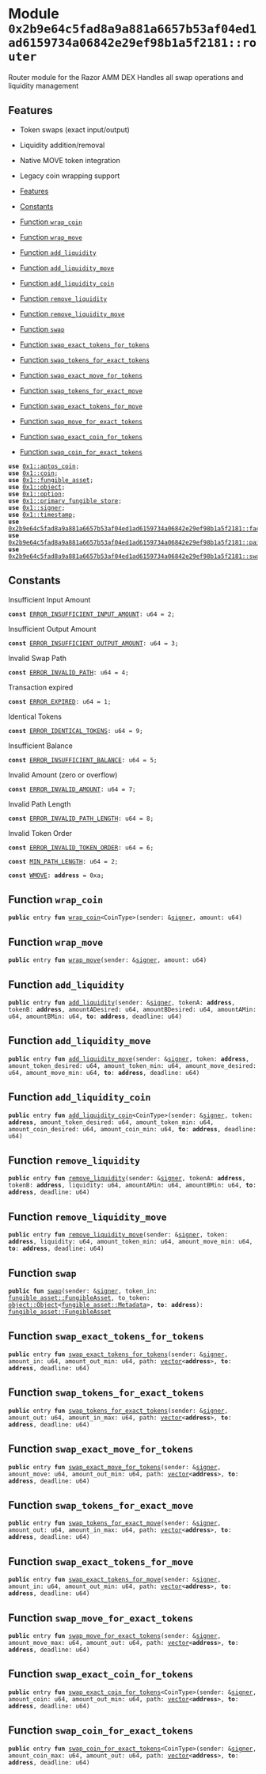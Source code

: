 
<a id="0x2b9e64c5fad8a9a881a6657b53af04ed1ad6159734a06842e29ef98b1a5f2181_router"></a>

# Module `0x2b9e64c5fad8a9a881a6657b53af04ed1ad6159734a06842e29ef98b1a5f2181::router`

Router module for the Razor AMM DEX
Handles all swap operations and liquidity management


<a id="@Features_0"></a>

## Features

- Token swaps (exact input/output)
- Liquidity addition/removal
- Native MOVE token integration
- Legacy coin wrapping support



-  [Features](#@Features_0)
-  [Constants](#@Constants_1)
-  [Function `wrap_coin`](#0x2b9e64c5fad8a9a881a6657b53af04ed1ad6159734a06842e29ef98b1a5f2181_router_wrap_coin)
-  [Function `wrap_move`](#0x2b9e64c5fad8a9a881a6657b53af04ed1ad6159734a06842e29ef98b1a5f2181_router_wrap_move)
-  [Function `add_liquidity`](#0x2b9e64c5fad8a9a881a6657b53af04ed1ad6159734a06842e29ef98b1a5f2181_router_add_liquidity)
-  [Function `add_liquidity_move`](#0x2b9e64c5fad8a9a881a6657b53af04ed1ad6159734a06842e29ef98b1a5f2181_router_add_liquidity_move)
-  [Function `add_liquidity_coin`](#0x2b9e64c5fad8a9a881a6657b53af04ed1ad6159734a06842e29ef98b1a5f2181_router_add_liquidity_coin)
-  [Function `remove_liquidity`](#0x2b9e64c5fad8a9a881a6657b53af04ed1ad6159734a06842e29ef98b1a5f2181_router_remove_liquidity)
-  [Function `remove_liquidity_move`](#0x2b9e64c5fad8a9a881a6657b53af04ed1ad6159734a06842e29ef98b1a5f2181_router_remove_liquidity_move)
-  [Function `swap`](#0x2b9e64c5fad8a9a881a6657b53af04ed1ad6159734a06842e29ef98b1a5f2181_router_swap)
-  [Function `swap_exact_tokens_for_tokens`](#0x2b9e64c5fad8a9a881a6657b53af04ed1ad6159734a06842e29ef98b1a5f2181_router_swap_exact_tokens_for_tokens)
-  [Function `swap_tokens_for_exact_tokens`](#0x2b9e64c5fad8a9a881a6657b53af04ed1ad6159734a06842e29ef98b1a5f2181_router_swap_tokens_for_exact_tokens)
-  [Function `swap_exact_move_for_tokens`](#0x2b9e64c5fad8a9a881a6657b53af04ed1ad6159734a06842e29ef98b1a5f2181_router_swap_exact_move_for_tokens)
-  [Function `swap_tokens_for_exact_move`](#0x2b9e64c5fad8a9a881a6657b53af04ed1ad6159734a06842e29ef98b1a5f2181_router_swap_tokens_for_exact_move)
-  [Function `swap_exact_tokens_for_move`](#0x2b9e64c5fad8a9a881a6657b53af04ed1ad6159734a06842e29ef98b1a5f2181_router_swap_exact_tokens_for_move)
-  [Function `swap_move_for_exact_tokens`](#0x2b9e64c5fad8a9a881a6657b53af04ed1ad6159734a06842e29ef98b1a5f2181_router_swap_move_for_exact_tokens)
-  [Function `swap_exact_coin_for_tokens`](#0x2b9e64c5fad8a9a881a6657b53af04ed1ad6159734a06842e29ef98b1a5f2181_router_swap_exact_coin_for_tokens)
-  [Function `swap_coin_for_exact_tokens`](#0x2b9e64c5fad8a9a881a6657b53af04ed1ad6159734a06842e29ef98b1a5f2181_router_swap_coin_for_exact_tokens)


<pre><code><b>use</b> <a href="">0x1::aptos_coin</a>;
<b>use</b> <a href="">0x1::coin</a>;
<b>use</b> <a href="">0x1::fungible_asset</a>;
<b>use</b> <a href="">0x1::object</a>;
<b>use</b> <a href="">0x1::option</a>;
<b>use</b> <a href="">0x1::primary_fungible_store</a>;
<b>use</b> <a href="">0x1::signer</a>;
<b>use</b> <a href="">0x1::timestamp</a>;
<b>use</b> <a href="factory.md#0x2b9e64c5fad8a9a881a6657b53af04ed1ad6159734a06842e29ef98b1a5f2181_factory">0x2b9e64c5fad8a9a881a6657b53af04ed1ad6159734a06842e29ef98b1a5f2181::factory</a>;
<b>use</b> <a href="pair.md#0x2b9e64c5fad8a9a881a6657b53af04ed1ad6159734a06842e29ef98b1a5f2181_pair">0x2b9e64c5fad8a9a881a6657b53af04ed1ad6159734a06842e29ef98b1a5f2181::pair</a>;
<b>use</b> <a href="swap_library.md#0x2b9e64c5fad8a9a881a6657b53af04ed1ad6159734a06842e29ef98b1a5f2181_swap_library">0x2b9e64c5fad8a9a881a6657b53af04ed1ad6159734a06842e29ef98b1a5f2181::swap_library</a>;
</code></pre>



<a id="@Constants_1"></a>

## Constants


<a id="0x2b9e64c5fad8a9a881a6657b53af04ed1ad6159734a06842e29ef98b1a5f2181_router_ERROR_INSUFFICIENT_INPUT_AMOUNT"></a>

Insufficient Input Amount


<pre><code><b>const</b> <a href="router.md#0x2b9e64c5fad8a9a881a6657b53af04ed1ad6159734a06842e29ef98b1a5f2181_router_ERROR_INSUFFICIENT_INPUT_AMOUNT">ERROR_INSUFFICIENT_INPUT_AMOUNT</a>: u64 = 2;
</code></pre>



<a id="0x2b9e64c5fad8a9a881a6657b53af04ed1ad6159734a06842e29ef98b1a5f2181_router_ERROR_INSUFFICIENT_OUTPUT_AMOUNT"></a>

Insufficient Output Amount


<pre><code><b>const</b> <a href="router.md#0x2b9e64c5fad8a9a881a6657b53af04ed1ad6159734a06842e29ef98b1a5f2181_router_ERROR_INSUFFICIENT_OUTPUT_AMOUNT">ERROR_INSUFFICIENT_OUTPUT_AMOUNT</a>: u64 = 3;
</code></pre>



<a id="0x2b9e64c5fad8a9a881a6657b53af04ed1ad6159734a06842e29ef98b1a5f2181_router_ERROR_INVALID_PATH"></a>

Invalid Swap Path


<pre><code><b>const</b> <a href="router.md#0x2b9e64c5fad8a9a881a6657b53af04ed1ad6159734a06842e29ef98b1a5f2181_router_ERROR_INVALID_PATH">ERROR_INVALID_PATH</a>: u64 = 4;
</code></pre>



<a id="0x2b9e64c5fad8a9a881a6657b53af04ed1ad6159734a06842e29ef98b1a5f2181_router_ERROR_EXPIRED"></a>

Transaction expired


<pre><code><b>const</b> <a href="router.md#0x2b9e64c5fad8a9a881a6657b53af04ed1ad6159734a06842e29ef98b1a5f2181_router_ERROR_EXPIRED">ERROR_EXPIRED</a>: u64 = 1;
</code></pre>



<a id="0x2b9e64c5fad8a9a881a6657b53af04ed1ad6159734a06842e29ef98b1a5f2181_router_ERROR_IDENTICAL_TOKENS"></a>

Identical Tokens


<pre><code><b>const</b> <a href="router.md#0x2b9e64c5fad8a9a881a6657b53af04ed1ad6159734a06842e29ef98b1a5f2181_router_ERROR_IDENTICAL_TOKENS">ERROR_IDENTICAL_TOKENS</a>: u64 = 9;
</code></pre>



<a id="0x2b9e64c5fad8a9a881a6657b53af04ed1ad6159734a06842e29ef98b1a5f2181_router_ERROR_INSUFFICIENT_BALANCE"></a>

Insufficient Balance


<pre><code><b>const</b> <a href="router.md#0x2b9e64c5fad8a9a881a6657b53af04ed1ad6159734a06842e29ef98b1a5f2181_router_ERROR_INSUFFICIENT_BALANCE">ERROR_INSUFFICIENT_BALANCE</a>: u64 = 5;
</code></pre>



<a id="0x2b9e64c5fad8a9a881a6657b53af04ed1ad6159734a06842e29ef98b1a5f2181_router_ERROR_INVALID_AMOUNT"></a>

Invalid Amount (zero or overflow)


<pre><code><b>const</b> <a href="router.md#0x2b9e64c5fad8a9a881a6657b53af04ed1ad6159734a06842e29ef98b1a5f2181_router_ERROR_INVALID_AMOUNT">ERROR_INVALID_AMOUNT</a>: u64 = 7;
</code></pre>



<a id="0x2b9e64c5fad8a9a881a6657b53af04ed1ad6159734a06842e29ef98b1a5f2181_router_ERROR_INVALID_PATH_LENGTH"></a>

Invalid Path Length


<pre><code><b>const</b> <a href="router.md#0x2b9e64c5fad8a9a881a6657b53af04ed1ad6159734a06842e29ef98b1a5f2181_router_ERROR_INVALID_PATH_LENGTH">ERROR_INVALID_PATH_LENGTH</a>: u64 = 8;
</code></pre>



<a id="0x2b9e64c5fad8a9a881a6657b53af04ed1ad6159734a06842e29ef98b1a5f2181_router_ERROR_INVALID_TOKEN_ORDER"></a>

Invalid Token Order


<pre><code><b>const</b> <a href="router.md#0x2b9e64c5fad8a9a881a6657b53af04ed1ad6159734a06842e29ef98b1a5f2181_router_ERROR_INVALID_TOKEN_ORDER">ERROR_INVALID_TOKEN_ORDER</a>: u64 = 6;
</code></pre>



<a id="0x2b9e64c5fad8a9a881a6657b53af04ed1ad6159734a06842e29ef98b1a5f2181_router_MIN_PATH_LENGTH"></a>



<pre><code><b>const</b> <a href="router.md#0x2b9e64c5fad8a9a881a6657b53af04ed1ad6159734a06842e29ef98b1a5f2181_router_MIN_PATH_LENGTH">MIN_PATH_LENGTH</a>: u64 = 2;
</code></pre>



<a id="0x2b9e64c5fad8a9a881a6657b53af04ed1ad6159734a06842e29ef98b1a5f2181_router_WMOVE"></a>



<pre><code><b>const</b> <a href="router.md#0x2b9e64c5fad8a9a881a6657b53af04ed1ad6159734a06842e29ef98b1a5f2181_router_WMOVE">WMOVE</a>: <b>address</b> = 0xa;
</code></pre>



<a id="0x2b9e64c5fad8a9a881a6657b53af04ed1ad6159734a06842e29ef98b1a5f2181_router_wrap_coin"></a>

## Function `wrap_coin`



<pre><code><b>public</b> entry <b>fun</b> <a href="router.md#0x2b9e64c5fad8a9a881a6657b53af04ed1ad6159734a06842e29ef98b1a5f2181_router_wrap_coin">wrap_coin</a>&lt;CoinType&gt;(sender: &<a href="">signer</a>, amount: u64)
</code></pre>



<a id="0x2b9e64c5fad8a9a881a6657b53af04ed1ad6159734a06842e29ef98b1a5f2181_router_wrap_move"></a>

## Function `wrap_move`



<pre><code><b>public</b> entry <b>fun</b> <a href="router.md#0x2b9e64c5fad8a9a881a6657b53af04ed1ad6159734a06842e29ef98b1a5f2181_router_wrap_move">wrap_move</a>(sender: &<a href="">signer</a>, amount: u64)
</code></pre>



<a id="0x2b9e64c5fad8a9a881a6657b53af04ed1ad6159734a06842e29ef98b1a5f2181_router_add_liquidity"></a>

## Function `add_liquidity`



<pre><code><b>public</b> entry <b>fun</b> <a href="router.md#0x2b9e64c5fad8a9a881a6657b53af04ed1ad6159734a06842e29ef98b1a5f2181_router_add_liquidity">add_liquidity</a>(sender: &<a href="">signer</a>, tokenA: <b>address</b>, tokenB: <b>address</b>, amountADesired: u64, amountBDesired: u64, amountAMin: u64, amountBMin: u64, <b>to</b>: <b>address</b>, deadline: u64)
</code></pre>



<a id="0x2b9e64c5fad8a9a881a6657b53af04ed1ad6159734a06842e29ef98b1a5f2181_router_add_liquidity_move"></a>

## Function `add_liquidity_move`



<pre><code><b>public</b> entry <b>fun</b> <a href="router.md#0x2b9e64c5fad8a9a881a6657b53af04ed1ad6159734a06842e29ef98b1a5f2181_router_add_liquidity_move">add_liquidity_move</a>(sender: &<a href="">signer</a>, token: <b>address</b>, amount_token_desired: u64, amount_token_min: u64, amount_move_desired: u64, amount_move_min: u64, <b>to</b>: <b>address</b>, deadline: u64)
</code></pre>



<a id="0x2b9e64c5fad8a9a881a6657b53af04ed1ad6159734a06842e29ef98b1a5f2181_router_add_liquidity_coin"></a>

## Function `add_liquidity_coin`



<pre><code><b>public</b> entry <b>fun</b> <a href="router.md#0x2b9e64c5fad8a9a881a6657b53af04ed1ad6159734a06842e29ef98b1a5f2181_router_add_liquidity_coin">add_liquidity_coin</a>&lt;CoinType&gt;(sender: &<a href="">signer</a>, token: <b>address</b>, amount_token_desired: u64, amount_token_min: u64, amount_coin_desired: u64, amount_coin_min: u64, <b>to</b>: <b>address</b>, deadline: u64)
</code></pre>



<a id="0x2b9e64c5fad8a9a881a6657b53af04ed1ad6159734a06842e29ef98b1a5f2181_router_remove_liquidity"></a>

## Function `remove_liquidity`



<pre><code><b>public</b> entry <b>fun</b> <a href="router.md#0x2b9e64c5fad8a9a881a6657b53af04ed1ad6159734a06842e29ef98b1a5f2181_router_remove_liquidity">remove_liquidity</a>(sender: &<a href="">signer</a>, tokenA: <b>address</b>, tokenB: <b>address</b>, liquidity: u64, amountAMin: u64, amountBMin: u64, <b>to</b>: <b>address</b>, deadline: u64)
</code></pre>



<a id="0x2b9e64c5fad8a9a881a6657b53af04ed1ad6159734a06842e29ef98b1a5f2181_router_remove_liquidity_move"></a>

## Function `remove_liquidity_move`



<pre><code><b>public</b> entry <b>fun</b> <a href="router.md#0x2b9e64c5fad8a9a881a6657b53af04ed1ad6159734a06842e29ef98b1a5f2181_router_remove_liquidity_move">remove_liquidity_move</a>(sender: &<a href="">signer</a>, token: <b>address</b>, liquidity: u64, amount_token_min: u64, amount_move_min: u64, <b>to</b>: <b>address</b>, deadline: u64)
</code></pre>



<a id="0x2b9e64c5fad8a9a881a6657b53af04ed1ad6159734a06842e29ef98b1a5f2181_router_swap"></a>

## Function `swap`



<pre><code><b>public</b> <b>fun</b> <a href="router.md#0x2b9e64c5fad8a9a881a6657b53af04ed1ad6159734a06842e29ef98b1a5f2181_router_swap">swap</a>(sender: &<a href="">signer</a>, token_in: <a href="_FungibleAsset">fungible_asset::FungibleAsset</a>, to_token: <a href="_Object">object::Object</a>&lt;<a href="_Metadata">fungible_asset::Metadata</a>&gt;, <b>to</b>: <b>address</b>): <a href="_FungibleAsset">fungible_asset::FungibleAsset</a>
</code></pre>



<a id="0x2b9e64c5fad8a9a881a6657b53af04ed1ad6159734a06842e29ef98b1a5f2181_router_swap_exact_tokens_for_tokens"></a>

## Function `swap_exact_tokens_for_tokens`



<pre><code><b>public</b> entry <b>fun</b> <a href="router.md#0x2b9e64c5fad8a9a881a6657b53af04ed1ad6159734a06842e29ef98b1a5f2181_router_swap_exact_tokens_for_tokens">swap_exact_tokens_for_tokens</a>(sender: &<a href="">signer</a>, amount_in: u64, amount_out_min: u64, path: <a href="">vector</a>&lt;<b>address</b>&gt;, <b>to</b>: <b>address</b>, deadline: u64)
</code></pre>



<a id="0x2b9e64c5fad8a9a881a6657b53af04ed1ad6159734a06842e29ef98b1a5f2181_router_swap_tokens_for_exact_tokens"></a>

## Function `swap_tokens_for_exact_tokens`



<pre><code><b>public</b> entry <b>fun</b> <a href="router.md#0x2b9e64c5fad8a9a881a6657b53af04ed1ad6159734a06842e29ef98b1a5f2181_router_swap_tokens_for_exact_tokens">swap_tokens_for_exact_tokens</a>(sender: &<a href="">signer</a>, amount_out: u64, amount_in_max: u64, path: <a href="">vector</a>&lt;<b>address</b>&gt;, <b>to</b>: <b>address</b>, deadline: u64)
</code></pre>



<a id="0x2b9e64c5fad8a9a881a6657b53af04ed1ad6159734a06842e29ef98b1a5f2181_router_swap_exact_move_for_tokens"></a>

## Function `swap_exact_move_for_tokens`



<pre><code><b>public</b> entry <b>fun</b> <a href="router.md#0x2b9e64c5fad8a9a881a6657b53af04ed1ad6159734a06842e29ef98b1a5f2181_router_swap_exact_move_for_tokens">swap_exact_move_for_tokens</a>(sender: &<a href="">signer</a>, amount_move: u64, amount_out_min: u64, path: <a href="">vector</a>&lt;<b>address</b>&gt;, <b>to</b>: <b>address</b>, deadline: u64)
</code></pre>



<a id="0x2b9e64c5fad8a9a881a6657b53af04ed1ad6159734a06842e29ef98b1a5f2181_router_swap_tokens_for_exact_move"></a>

## Function `swap_tokens_for_exact_move`



<pre><code><b>public</b> entry <b>fun</b> <a href="router.md#0x2b9e64c5fad8a9a881a6657b53af04ed1ad6159734a06842e29ef98b1a5f2181_router_swap_tokens_for_exact_move">swap_tokens_for_exact_move</a>(sender: &<a href="">signer</a>, amount_out: u64, amount_in_max: u64, path: <a href="">vector</a>&lt;<b>address</b>&gt;, <b>to</b>: <b>address</b>, deadline: u64)
</code></pre>



<a id="0x2b9e64c5fad8a9a881a6657b53af04ed1ad6159734a06842e29ef98b1a5f2181_router_swap_exact_tokens_for_move"></a>

## Function `swap_exact_tokens_for_move`



<pre><code><b>public</b> entry <b>fun</b> <a href="router.md#0x2b9e64c5fad8a9a881a6657b53af04ed1ad6159734a06842e29ef98b1a5f2181_router_swap_exact_tokens_for_move">swap_exact_tokens_for_move</a>(sender: &<a href="">signer</a>, amount_in: u64, amount_out_min: u64, path: <a href="">vector</a>&lt;<b>address</b>&gt;, <b>to</b>: <b>address</b>, deadline: u64)
</code></pre>



<a id="0x2b9e64c5fad8a9a881a6657b53af04ed1ad6159734a06842e29ef98b1a5f2181_router_swap_move_for_exact_tokens"></a>

## Function `swap_move_for_exact_tokens`



<pre><code><b>public</b> entry <b>fun</b> <a href="router.md#0x2b9e64c5fad8a9a881a6657b53af04ed1ad6159734a06842e29ef98b1a5f2181_router_swap_move_for_exact_tokens">swap_move_for_exact_tokens</a>(sender: &<a href="">signer</a>, amount_move_max: u64, amount_out: u64, path: <a href="">vector</a>&lt;<b>address</b>&gt;, <b>to</b>: <b>address</b>, deadline: u64)
</code></pre>



<a id="0x2b9e64c5fad8a9a881a6657b53af04ed1ad6159734a06842e29ef98b1a5f2181_router_swap_exact_coin_for_tokens"></a>

## Function `swap_exact_coin_for_tokens`



<pre><code><b>public</b> entry <b>fun</b> <a href="router.md#0x2b9e64c5fad8a9a881a6657b53af04ed1ad6159734a06842e29ef98b1a5f2181_router_swap_exact_coin_for_tokens">swap_exact_coin_for_tokens</a>&lt;CoinType&gt;(sender: &<a href="">signer</a>, amount_coin: u64, amount_out_min: u64, path: <a href="">vector</a>&lt;<b>address</b>&gt;, <b>to</b>: <b>address</b>, deadline: u64)
</code></pre>



<a id="0x2b9e64c5fad8a9a881a6657b53af04ed1ad6159734a06842e29ef98b1a5f2181_router_swap_coin_for_exact_tokens"></a>

## Function `swap_coin_for_exact_tokens`



<pre><code><b>public</b> entry <b>fun</b> <a href="router.md#0x2b9e64c5fad8a9a881a6657b53af04ed1ad6159734a06842e29ef98b1a5f2181_router_swap_coin_for_exact_tokens">swap_coin_for_exact_tokens</a>&lt;CoinType&gt;(sender: &<a href="">signer</a>, amount_coin_max: u64, amount_out: u64, path: <a href="">vector</a>&lt;<b>address</b>&gt;, <b>to</b>: <b>address</b>, deadline: u64)
</code></pre>

